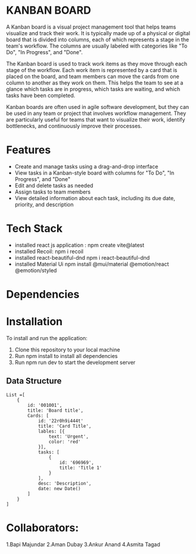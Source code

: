 # KANBAN BOARD

A Kanban board is a visual project management tool that helps teams visualize and track their work. It is typically made up of a physical or digital board that is divided into columns, each of which represents a stage in the team's workflow. The columns are usually labeled with categories like "To Do", "In Progress", and "Done".

The Kanban board is used to track work items as they move through each stage of the workflow. Each work item is represented by a card that is placed on the board, and team members can move the cards from one column to another as they work on them. This helps the team to see at a glance which tasks are in progress, which tasks are waiting, and which tasks have been completed.

Kanban boards are often used in agile software development, but they can be used in any team or project that involves workflow management. They are particularly useful for teams that want to visualize their work, identify bottlenecks, and continuously improve their processes.

# Features

- Create and manage tasks using a drag-and-drop interface
- View tasks in a Kanban-style board with columns for "To Do", "In Progress", and "Done"
- Edit and delete tasks as needed
- Assign tasks to team members
- View detailed information about each task, including its due date, priority, and description

# Tech Stack

- installed react js application :
  npm create vite@latest
- installed Recoil:
  npm i recoil
- installed react-beautiful-dnd
  npm i react-beautiful-dnd
- installed Material Ui
  npm install @mui/material @emotion/react @emotion/styled

# Dependencies

# Installation

To install and run the application:

1. Clone this repository to your local machine
2. Run npm install to install all dependencies
3. Run npm run dev to start the development server

## Data Structure

```
List =[
    {
        id: '001001',
        title: 'Board title',
        Cards: [
            id: '22r0h9i444t'
            title: 'Card Title',
            lables: [{
                text: 'Urgent',
                color: 'red'
            }],
            tasks: [
                {
                    id: '696969',
                    title: 'Title 1'
                }
            ],
            desc: 'Description',
            date: new Date()
        ]
    }
]
```

# Collaborators:

1.Bapi Majundar
2.Aman Dubay
3.Ankur Anand
4.Asmita Tagad
